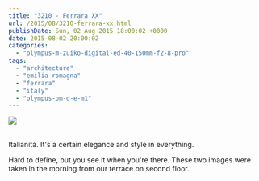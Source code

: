 ```yaml
---
title: "3210 - Ferrara XX"
url: /2015/08/3210-ferrara-xx.html
publishDate: Sun, 02 Aug 2015 18:00:02 +0000
date: 2015-08-02 20:00:02
categories: 
  - "olympus-m-zuiko-digital-ed-40-150mm-f2-8-pro"
tags: 
  - "architecture"
  - "emilia-romagna"
  - "ferrara"
  - "italy"
  - "olympus-om-d-e-m1"
---
```

<div class="container">
<div class="center"><a target="_blank" href="https://d25zfm9zpd7gm5.cloudfront.net/1200x1200/2015/20150616_080557_lr.jpg"><img src="https://d25zfm9zpd7gm5.cloudfront.net/0600x0600/2015/20150616_080557_lr.jpg" /></a></div>
</div>
<br />

Italianità. It's a certain elegance and style in everything.

<a target="_blank" href="https://d25zfm9zpd7gm5.cloudfront.net/1200x1200/2015/20150616_080854_lr.jpg"><img style="margin: 0pt 0px 0pt 10px; float: right;" src="https://d25zfm9zpd7gm5.cloudfront.net/0150x0150/2015/20150616_080854_lr.jpg" alt="" border="0" /></a> Hard to define, but you see it when you're there. These two images were taken in the morning from our terrace on second floor.
